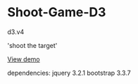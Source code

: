 # Shoot-Game-D3

d3.v4 

'shoot the target'

[View demo](https://guillaumeader1.github.io/Shoot-Game-D3/)


dependencies:
jquery 3.2.1
bootstrap 3.3.7


